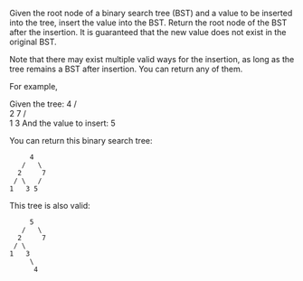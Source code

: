 Given the root node of a binary search tree (BST) and a value to be inserted into the tree,&nbsp;insert the value into the BST. Return the root node of the BST after the insertion. It is guaranteed that the new value does not exist in the original BST.

Note that there may exist&nbsp;multiple valid ways for the&nbsp;insertion, as long as the tree remains a BST after insertion. You can return any of them.

For example,&nbsp;


Given the tree:
        4
       / \
      2   7
     / \
    1   3
And the value to insert: 5


You can return this binary search tree:


         4
       /   \
      2     7
     / \   /
    1   3 5


This tree is also valid:


         5
       /   \
      2     7
     / \   
    1   3
         \
          4

